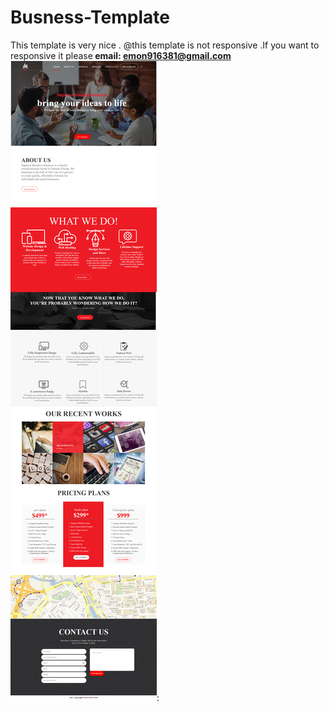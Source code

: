 # Busness-Template
This template is very nice .
@this template is not responsive .If you want to responsive it please<strong> email: emon916381@gmail.com</strong>
<img src="Busness.jpg" alt="Busness.jpg"/>:
